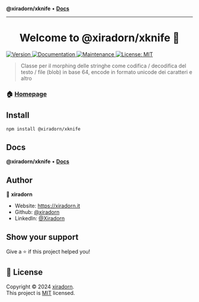 **@xiradorn/xknife** • [**Docs**](globals.md)

***

<h1 align="center">Welcome to @xiradorn/xknife 👋</h1>
<p>
  <a href="https://www.npmjs.com/package/@xiradorn/xknife" target="_blank">
    <img alt="Version" src="https://img.shields.io/npm/v/@xiradorn/xknife.svg">
  </a>
  <a href="https://github.com/xiradorn/xknife#readme" target="_blank">
    <img alt="Documentation" src="https://img.shields.io/badge/documentation-yes-brightgreen.svg" />
  </a>
  <a href="https://github.com/xiradorn/xknife/graphs/commit-activity" target="_blank">
    <img alt="Maintenance" src="https://img.shields.io/badge/Maintained%3F-yes-green.svg" />
  </a>
  <a href="https://github.com/xiradorn/xknife/blob/master/LICENSE" target="_blank">
    <img alt="License: MIT" src="https://img.shields.io/github/license/xiradorn/@xiradorn/xknife" />
  </a>
</p>

> Classe per il morphing delle stringhe come codifica / decodifica del testo / file (blob) in base 64, encode in formato unicode dei caratteri e altro

### 🏠 [Homepage](https://xiradorn.it)

## Install

```sh
npm install @xiradorn/xknife
```

## Docs

**@xiradorn/xknife** • [**Docs**](_media/globals.md)

## Author

👤 **xiradorn**

-   Website: https://xiradorn.it
-   Github: [@xiradorn](https://github.com/xiradorn)
-   LinkedIn: [@Xiradorn](https://linkedin.com/in/Xiradorn)

## Show your support

Give a ⭐️ if this project helped you!

## 📝 License

Copyright © 2024 [xiradorn](https://github.com/xiradorn).<br />
This project is [MIT](https://github.com/xiradorn/xknife/blob/master/LICENSE) licensed.
